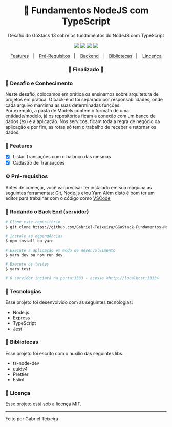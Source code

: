 <h1 align="center">
    🚀 Fundamentos NodeJS com TypeScript
</h1>
<p align="center">Desafio do GoStack 13 sobre os fundamentos do NodeJS com TypeScript</p>

<p align="center">
  <img src="https://img.shields.io/badge/node-12.13.1-green"/>
  <!--<img src="https://img.shields.io/badge/repo%20size-2.00%20MB-informational" />-->
  <img src="https://img.shields.io/badge/score-10.00-important" />
  <img src="https://img.shields.io/badge/last%20commit-august-blue" />
  <img src="https://img.shields.io/badge/license-MIT-success"/>
</p>

<p align="center">
  <a href="#-features">Features</a>&nbsp;&nbsp;&nbsp;|&nbsp;&nbsp;&nbsp;
  <a href="#-pré-requisitos">Pré-Requisitos</a>&nbsp;&nbsp;&nbsp;|&nbsp;&nbsp;&nbsp;
  <a href="#-rodando-o-back-end-servidor">Backend</a>&nbsp;&nbsp;&nbsp;|&nbsp;&nbsp;&nbsp;
  <a href="#-bibliotecas">Bibliotecas</a>&nbsp;&nbsp;&nbsp;|&nbsp;&nbsp;&nbsp;
  <a href="#licença">Lincença</a>
</p>

<h3 align="center"> 
🚧  Finalizado  🚧
</h3>

### 📌 Desafio e Conhecimento
Neste desafio, colocamos em prática os ensinamos sobre arquitetura de projetos em prática. O back-end foi separado
por responsabilidades, onde cada arquivo mantinha as suas determinadas funções. 
<br/>
Por exemplo, a pasta de Models contém o formato 
de uma entidade/modelo, já os repositórios ficam a conexão com um banco de dados (ex) e a aplicação. Nos serviços, ficam toda a
regra de negócio da aplicação e por fim, as rotas só tem o trabalho de receber e retornar os dados.

### 📎 Features

- [x] Listar Transações com o balanço das mesmas
- [x] Cadastro de Transações

### ⚙ Pré-requisitos

Antes de começar, você vai precisar ter instalado em sua máquina as seguintes ferramentas:
[Git](https://git-scm.com), [Node.js](https://nodejs.org/en/) e/ou [Yarn](https://https://yarnpkg.com/) 
Além disto é bom ter um editor para trabalhar com o código como [VSCode](https://code.visualstudio.com/)

### 🎲 Rodando o Back End (servidor)

```bash
# Clone este repositório
$ git clone https://github.com/Gabriel-Teixeira/GGoStack-Fundamentos-Nodejs

# Instale as dependências
$ npm install ou yarn

# Execute a aplicação em modo de desenvolvimento
$ yarn dev ou npm run dev

# Execute os testes
$ yarn test

# O servidor inciará na porta:3333 - acesse <http://localhost:3333>
```

### 🚀 Tecnologias

Esse projeto foi desenvolvido com as seguintes tecnologias:

- Node.js
- Express
- TypeScript
- Jest

### 📕 Bibliotecas

Esse projeto foi escrito com o auxílio das seguintes libs:

- ts-node-dev
- uuidv4
- Prettier
- Eslint

### 📝 Licença

Esse projeto está sob a licença MIT.

<hr/>

Feito por Gabriel Teixeira
